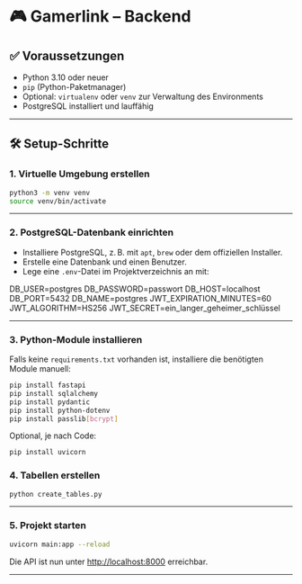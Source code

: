 # 🎮 Gamerlink – Backend

## ✅ Voraussetzungen

- Python 3.10 oder neuer
- `pip` (Python-Paketmanager)
- Optional: `virtualenv` oder `venv` zur Verwaltung des Environments
- PostgreSQL installiert und lauffähig

---

## 🛠️ Setup-Schritte

### 1. Virtuelle Umgebung erstellen

```bash
python3 -m venv venv
source venv/bin/activate
```


---

### 2. PostgreSQL-Datenbank einrichten

- Installiere PostgreSQL, z. B. mit `apt`, `brew` oder dem offiziellen Installer.
- Erstelle eine Datenbank und einen Benutzer.
- Lege eine `.env`-Datei im Projektverzeichnis an mit:

DB_USER=postgres
DB_PASSWORD=passwort
DB_HOST=localhost
DB_PORT=5432
DB_NAME=postgres
JWT_EXPIRATION_MINUTES=60
JWT_ALGORITHM=HS256
JWT_SECRET=ein_langer_geheimer_schlüssel



---

### 3. Python-Module installieren

Falls keine `requirements.txt` vorhanden ist, installiere die benötigten Module manuell:

```bash
pip install fastapi
pip install sqlalchemy
pip install pydantic
pip install python-dotenv
pip install passlib[bcrypt]
```

Optional, je nach Code:

```bash
pip install uvicorn
```


### 4. Tabellen erstellen

```bash
python create_tables.py
```

---

### 5. Projekt starten

```bash
uvicorn main:app --reload
```

Die API ist nun unter [http://localhost:8000](http://localhost:8000) erreichbar.

---

